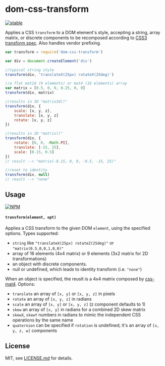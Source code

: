 # dom-css-transform

[![stable](http://badges.github.io/stability-badges/dist/stable.svg)](http://github.com/badges/stability-badges)

Applies a CSS `transform` to a DOM element's style, accepting a string, array matrix, or discrete components to be recomposed according to [CSS3 transform spec](http://www.w3.org/TR/css3-transforms). Also handles vendor prefixing. 

```js
var transform = require('dom-css-transform')

var div = document.createElement('div')

//typical string style
transform(div, 'translateX(25px) rotateX(25deg)')

//a flat mat2d (9 elements) or mat4 (16 elements) array
var matrix = [0.5, 0, 0, 0.25, 0, 0]
transform(div, matrix)

//results in 3D "matrix3d()"
transform(div, {
    scale: [x, y, z],
    translate: [x, y, z] 
    rotate: [x, y, z]
})

//results in 2D "matrix()"
transform(div, {
    rotate: [0, 0, -Math.PI],
    translate: [-15, 25],
    scale: [0.15, 0.5]
})
// result --> "matrix(-0.15, 0, 0, -0.5, -15, 25)"

//reset to identity
transform(div, null)
// result --> "none"
```

## Usage

[![NPM](https://nodei.co/npm/dom-css-transform.png)](https://www.npmjs.com/package/dom-css-transform)

#### `transform(element, opt)`

Applies a CSS transform to the given DOM `element`, using the specified options. Types supported:

- `string` like `"translateX(25px) rotateZ(25deg)"` or `"matrix(0.5,0,0,1,0,0)"`
- array of 16 elements (4x4 matrix) or 9 elements (3x2 matrix for 2D transformations)
- an object with discrete components.
- null or undefined, which leads to identity transform (i.e. `"none"`)

When an object is specified, the reuslt is a 4x4 matrix composed by [css-mat4](https://github.com/mattdesl/css-mat4). Options:

- `translate` an array of `[x, y]` or `[x, y, z]` in pixels
- `rotate` an array of `[x, y, z]` in radians
- `scale` an array of `[x, y]` or `[x, y, z]` (z component defaults to 1)
- `skew` an array of `[x, y]` in radians for a combined 2D skew matrix
- `skewX`, `skewY` numbers in radians to mimic the independent CSS operations by the same name
- `quaternion` can be specified if `rotation` is undefined; it's an array of `[x, y, z, w]` components

## License

MIT, see [LICENSE.md](http://github.com/mattdesl/dom-css-transform/blob/master/LICENSE.md) for details.

